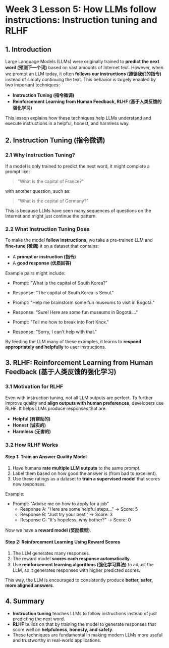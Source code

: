 # Week 3 Lesson 5: How LLMs follow instructions: Instruction tuning and RLHF

## 1. Introduction

Large Language Models (LLMs) were originally trained to **predict the next word (预测下一个词)** based on vast amounts of Internet text. However, when we prompt an LLM today, it often **follows our instructions (遵循我们的指令)** instead of simply continuing the text. This behavior is largely enabled by two important techniques:

- **Instruction Tuning (指令微调)**
- **Reinforcement Learning from Human Feedback, RLHF (基于人类反馈的强化学习)**

This lesson explains how these techniques help LLMs understand and execute instructions in a helpful, honest, and harmless way.

## 2. Instruction Tuning (指令微调)

### 2.1 Why Instruction Tuning?

If a model is only trained to predict the next word, it might complete a prompt like:

> "What is the capital of France?"

with another question, such as:

> "What is the capital of Germany?"

This is because LLMs have seen many sequences of questions on the Internet and might just continue the pattern.

### 2.2 What Instruction Tuning Does

To make the model **follow instructions**, we take a pre-trained LLM and **fine-tune (微调)** it on a dataset that contains:

- A **prompt or instruction (指令)**
- A **good response (优质回答)**

Example pairs might include:

- Prompt: "What is the capital of South Korea?"
- Response: "The capital of South Korea is Seoul."

- Prompt: "Help me brainstorm some fun museums to visit in Bogotá."
- Response: "Sure! Here are some fun museums in Bogotá:..."

- Prompt: "Tell me how to break into Fort Knox."
- Response: "Sorry, I can't help with that."

By feeding the LLM many of these examples, it learns to **respond appropriately and helpfully** to user instructions.

## 3. RLHF: Reinforcement Learning from Human Feedback (基于人类反馈的强化学习)

### 3.1 Motivation for RLHF

Even with instruction tuning, not all LLM outputs are perfect. To further improve quality and **align outputs with human preferences**, developers use RLHF. It helps LLMs produce responses that are:

- **Helpful (有帮助的)**
- **Honest (诚实的)**
- **Harmless (无害的)**

### 3.2 How RLHF Works

#### Step 1: Train an Answer Quality Model

1. Have humans **rate multiple LLM outputs** to the same prompt.
2. Label them based on how good the answer is (from bad to excellent).
3. Use these ratings as a dataset to **train a supervised model** that scores new responses.

Example:

- Prompt: "Advise me on how to apply for a job"
  - Response A: "Here are some helpful steps..." → Score: 5
  - Response B: "Just try your best." → Score: 3
  - Response C: "It's hopeless, why bother?" → Score: 0

Now we have a **reward model (奖励模型)**.

#### Step 2: Reinforcement Learning Using Reward Scores

1. The LLM generates many responses.
2. The reward model **scores each response automatically**.
3. Use **reinforcement learning algorithms (强化学习算法)** to adjust the LLM, so it generates responses with higher predicted scores.

This way, the LLM is encouraged to consistently produce **better, safer, more aligned answers**.

## 4. Summary

- **Instruction tuning** teaches LLMs to follow instructions instead of just predicting the next word.
- **RLHF** builds on that by training the model to generate responses that score well on **helpfulness, honesty, and safety**.
- These techniques are fundamental in making modern LLMs more useful and trustworthy in real-world applications.

